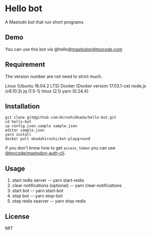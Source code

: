 # Hello bot

A Mastodn bot that run short programs

## Demo

You can use this bot via @hello@mastodon@toycode.com


## Requirement

The version number are not need to strict much.

Linux (Ubuntu 16.04.2 LTS)
Docker (Docker version 17.03.1-ce)
node.js (v6.10.3)
jq (1.5-1)
tmux (2.1)
yarn (0.24.4)

## Installation
```
git clone git@github.com:HiroshiOkada/hello-bot.git
cd hello-bot
cp config.json.sample sample.json
editor sample.json
yarn install
docker pull okadahiroshi/bot-playground
```
if you don't know how to get `access_token` you can use
[@toycode/mastodon-auth-cli](https://www.npmjs.com/package/@toycode/mastodon-auth-cli).

## Usage

1. start redis server -- yarn start-redis
2. clear notifications (optional) -- yarn clear-notifications
3. start bot -- yarn start-bot
4. stop bot -- yarn stop-bot
5. stop redis searver -- yarn stop-redis

## License

MIT

